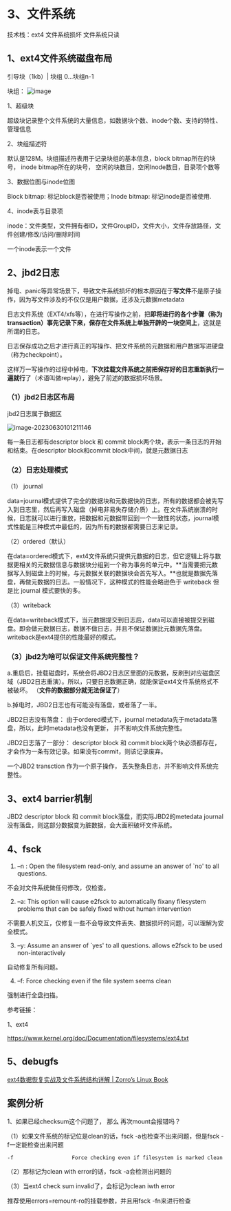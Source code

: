 # 3、文件系统

技术栈：ext4 文件系统损坏 文件系统只读


## 1、ext4文件系统磁盘布局

引导块（1kb）| 块组 0...块组n-1

块组：
![image](https://github.com/zhangyiru/record/assets/15630061/ae080c5e-9138-4f5c-8b64-16dae6fef6c1)



1、超级块

超级块记录整个文件系统的大量信息，如数据块个数、inode个数、支持的特性、管理信息

2、块组描述符

默认是128M。块组描述符表用于记录块组的基本信息，block bitmap所在的块号， inode bitmap所在的块号， 空闲的块数目，空闲Inode数目，目录项个数等

3、数据位图与inode位图

Block bitmap: 标记block是否被使用；Inode bitmap: 标记inode是否被使用.

4、inode表与目录项

inode：文件类型，文件拥有者ID，文件GroupID，文件大小，文件存放路径，文件创建/修改/访问/删除时间

一个inode表示一个文件



## 2、jbd2日志

掉电、panic等异常场景下，导致文件系统损坏的根本原因在于**写文件**不是原子操作，因为写文件涉及的不仅仅是用户数据，还涉及元数据metadata

日志文件系统（EXT4/xfs等），在进行写操作之前，把**即将进行的各个步骤（称为transaction）事先记录下来，保存在文件系统上单独开辟的一块空间上**，这就是所谓的日志。

日志保存成功之后才进行真正的写操作、把文件系统的元数据和用户数据写进硬盘（称为checkpoint）。

这样万一写操作的过程中掉电，**下次挂载文件系统之前把保存好的日志重新执行一遍就行**了（术语叫做replay），避免了前述的数据损坏场景。



### （1）jbd2日志区布局

jbd2日志属于数据区

![image-20230630101211146](C:\Users\z00585918\AppData\Roaming\Typora\typora-user-images\image-20230630101211146.png)

每一条日志都有descriptor block 和 commit block两个块，表示一条日志的开始和结束。在descriptor block和commit block中间，就是元数据日志



### （2）日志处理模式

（1） journal

data=journal模式提供了完全的数据块和元数据快的日志，所有的数据都会被先写入到日志里，然后再写入磁盘（掉电非易失存储介质）上。在文件系统崩溃的时候，日志就可以进行重放，把数据和元数据带回到一个一致性的状态，journal模式性能是三种模式中最低的，因为所有的数据都需要日志来记录。

（2）ordered（默认）

在data=ordered模式下，ext4文件系统只提供元数据的日志，但它逻辑上将与数据更相关的元数据信息与数据块分组到一个称为事务的单元中。**当需要把元数据写入到磁盘上的时候，与元数据关联的数据块会首先写入。**也就是数据先落盘，再做元数据的日志。一般情况下，这种模式的性能会略逊色于 writeback 但是比 journal 模式要快的多。

（3）writeback

在data=writeback模式下，当元数据提交到日志后，data可以直接被提交到磁盘。即会做元数据日志，数据不做日志，并且不保证数据比元数据先落盘。writeback是ext4提供的性能最好的模式。



### （3）jbd2为啥可以保证文件系统完整性？

a.重启后，挂载磁盘时，系统会将JBD2日志区里面的元数据，反刷到对应磁盘区域（JBD2日志重演）。所以，只要日志数据正确，就能保证ext4文件系统格式不被破坏。 （**文件的数据部分就无法保证了**）

b.掉电时，JBD2日志也有可能没有落盘，或者落了一半。

JBD2日志没有落盘： 由于ordered模式下，journal metadata先于metadata落盘，所以，此时metadata也没有更新， 并不影响文件系统完整性。

JBD2日志落了一部分： descriptor block 和 commit block两个块必须都存在，才会作为一条有效记录。如果没有commit，则该记录废弃。 

一个JBD2 transction 作为一个原子操作， 丢失整条日志，并不影响文件系统完整性。

 

## 3、ext4 barrier机制

JBD2 descriptor block 和 commit block落盘，而实际JBD2的metedata journal没有落盘，则这部分数据变为脏数据，会大面积破坏文件系统。



## 4、fsck

1)    –n : Open the filesystem read-only, and assume an answer of `no' to all questions. 

不会对文件系统做任何修改，仅检查。

2)    –a: This option will cause e2fsck to automatically fixany  filesystem problems that can be safely fixed without human intervention

不需要人机交互，仅修复一些不会导致文件丢失、数据损坏的问题，可以理解为安全模式。

3)    –y:  Assume an answer of `yes' to all questions. allows e2fsck to be used non-interactively

自动修复所有问题。

4)    –f: Force checking even if the file system seems clean

强制进行全盘扫描。



参考链接：

1、ext4

https://www.kernel.org/doc/Documentation/filesystems/ext4.txt



## 5、debugfs

[ext4数据恢复实战及文件系统结构详解 | Zorro’s Linux Book](https://zorrozou.github.io/docs/ext4/ext4.html)




## 案例分析

1、如果已经checksum这个问题了， 那么 再次mount会报错吗？

（1）如果文件系统的标记位是clean的话，fsck -a也检查不出来问题，但是fsck -f一定能检查出来问题

```
-f                   Force checking even if filesystem is marked clean
```

（2）那标记为clean with error的话，fsck -a会检测出问题的

（3）当ext4 check sum invalid了，会标记为clean iwth error

推荐使用errors=remount-ro的挂载参数，并且用fsck -fn来进行检查
